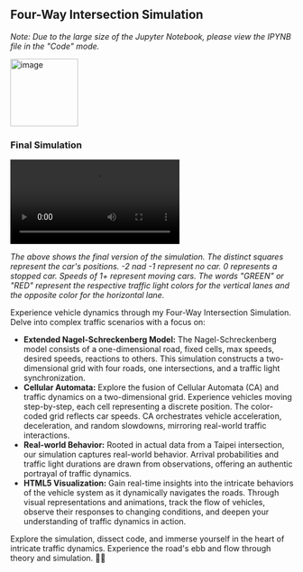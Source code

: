 ## Four-Way Intersection Simulation

_Note: Due to the large size of the Jupyter Notebook, please view the IPYNB file in the "Code" mode._ 

<img width="120" alt="image" src="https://github.com/polinavishnev/CS166-Modeling-Simulations-Analysis/assets/68515140/7e0ac9f2-49f9-405b-ba67-f64834d30ab1">


### Final Simulation

<video src="https://drive.google.com/file/d/1sWY4fnY7AeeZ_CLUcl3r-RRmcHsZ2Erf/view?usp=drive_link" controls="controls" style="max-width: 730;"></video>

_The above shows the final version of the simulation. The distinct squares represent the car's positions. -2 nad -1 represent no car. 0 represents a stopped car. Speeds of 1+ represent moving cars. The words "GREEN" or "RED" represent the respective traffic light colors for the vertical lanes and the opposite color for the horizontal lane._


Experience vehicle dynamics through my Four-Way Intersection Simulation. Delve into complex traffic scenarios with a focus on:

- **Extended Nagel-Schreckenberg Model:** The Nagel-Schreckenberg model consists of a one-dimensional road, fixed cells, max speeds, desired speeds, reactions to others. This simulation constructs a two-dimensional grid with four roads, one intersections, and a traffic light synchronization.
- **Cellular Automata:** Explore the fusion of Cellular Automata (CA) and traffic dynamics on a two-dimensional grid. Experience vehicles moving step-by-step, each cell representing a discrete position. The color-coded grid reflects car speeds. CA orchestrates vehicle acceleration, deceleration, and random slowdowns, mirroring real-world traffic interactions.
- **Real-world Behavior:** Rooted in actual data from a Taipei intersection, our simulation captures real-world behavior. Arrival probabilities and traffic light durations are drawn from observations, offering an authentic portrayal of traffic dynamics.
- **HTML5 Visualization:** Gain real-time insights into the intricate behaviors of the vehicle system as it dynamically navigates the roads. Through visual representations and animations, track the flow of vehicles, observe their responses to changing conditions, and deepen your understanding of traffic dynamics in action.

Explore the simulation, dissect code, and immerse yourself in the heart of intricate traffic dynamics. Experience the road's ebb and flow through theory and simulation. 🚗🚦



